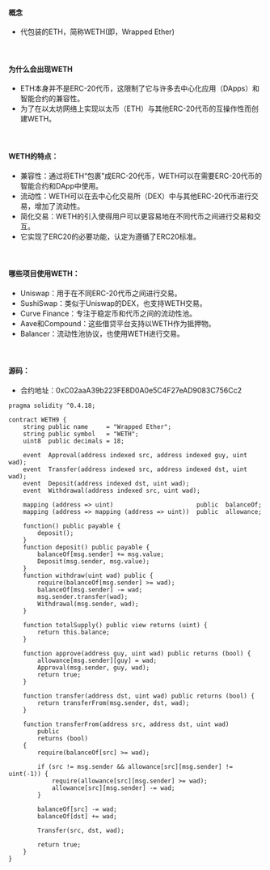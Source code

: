 #### 概念
- 代包装的ETH，简称WETH(即，Wrapped Ether)

　

#### 为什么会出现WETH
- ETH本身并不是ERC-20代币，这限制了它与许多去中心化应用（DApps）和智能合约的兼容性。
- 为了在以太坊网络上实现以太币（ETH）与其他ERC-20代币的互操作性而创建WETH。

　

#### WETH的特点：
- 兼容性：通过将ETH“包裹”成ERC-20代币，WETH可以在需要ERC-20代币的智能合约和DApp中使用。
- 流动性：WETH可以在去中心化交易所（DEX）中与其他ERC-20代币进行交易，增加了流动性。
- 简化交易：WETH的引入使得用户可以更容易地在不同代币之间进行交易和交互。
- 它实现了ERC20的必要功能，认定为遵循了ERC20标准。

　

#### 哪些项目使用WETH：
- Uniswap：用于在不同ERC-20代币之间进行交易。
- SushiSwap：类似于Uniswap的DEX，也支持WETH交易。
- Curve Finance：专注于稳定币和代币之间的流动性池。
- Aave和Compound：这些借贷平台支持以WETH作为抵押物。
- Balancer：流动性池协议，也使用WETH进行交易。

　

#### 源码：
- 合约地址：0xC02aaA39b223FE8D0A0e5C4F27eAD9083C756Cc2 
```
pragma solidity ^0.4.18;

contract WETH9 {
    string public name     = "Wrapped Ether";
    string public symbol   = "WETH";
    uint8  public decimals = 18;

    event  Approval(address indexed src, address indexed guy, uint wad);
    event  Transfer(address indexed src, address indexed dst, uint wad);
    event  Deposit(address indexed dst, uint wad);
    event  Withdrawal(address indexed src, uint wad);

    mapping (address => uint)                       public  balanceOf;
    mapping (address => mapping (address => uint))  public  allowance;

    function() public payable {
        deposit();
    }
    function deposit() public payable {
        balanceOf[msg.sender] += msg.value;
        Deposit(msg.sender, msg.value);
    }
    function withdraw(uint wad) public {
        require(balanceOf[msg.sender] >= wad);
        balanceOf[msg.sender] -= wad;
        msg.sender.transfer(wad);
        Withdrawal(msg.sender, wad);
    }

    function totalSupply() public view returns (uint) {
        return this.balance;
    }

    function approve(address guy, uint wad) public returns (bool) {
        allowance[msg.sender][guy] = wad;
        Approval(msg.sender, guy, wad);
        return true;
    }

    function transfer(address dst, uint wad) public returns (bool) {
        return transferFrom(msg.sender, dst, wad);
    }

    function transferFrom(address src, address dst, uint wad)
        public
        returns (bool)
    {
        require(balanceOf[src] >= wad);

        if (src != msg.sender && allowance[src][msg.sender] != uint(-1)) {
            require(allowance[src][msg.sender] >= wad);
            allowance[src][msg.sender] -= wad;
        }

        balanceOf[src] -= wad;
        balanceOf[dst] += wad;

        Transfer(src, dst, wad);

        return true;
    }
}
```